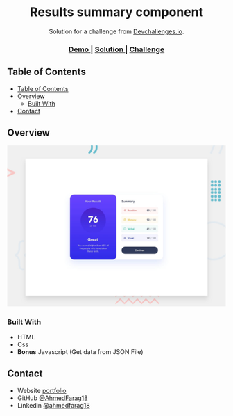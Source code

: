 <!-- Please update value in the {}  -->

<h1 align="center">Results summary component</h1>

<div align="center">
   Solution for a challenge from  <a href="http://devchallenges.io" target="_blank">Devchallenges.io</a>.
</div>

<div align="center">
  <h3>
    <a href="https://ahmedfarag18.github.io/results-summary-component/">
      Demo
    </a>
    <span> | </span>
    <a href="https://github.com/AhmedFarag18/results-summary-component">
      Solution
    </a>
    <span> | </span>
    <a href="https://www.frontendmentor.io/solutions/results-summary-component-14_nIOsWLa">
      Challenge
    </a>
  </h3>
</div>

<!-- TABLE OF CONTENTS -->

## Table of Contents

- [Table of Contents](#table-of-contents)
- [Overview](#overview)
  - [Built With](#built-with)
- [Contact](#contact)

<!-- OVERVIEW -->

## Overview

![screenshot](./preview.jpg)

### Built With

- HTML
- Css
- <b>Bonus</b> Javascript (Get data from JSON File)

## Contact

- Website [portfolio](http://portfolio-blue-phi.vercel.app/)
- GitHub [@AhmedFarag18](https://github.com/AhmedFarag18)
- Linkedin [@ahmedfarag18](https://www.linkedin.com/in/ahmedfarag18/)
